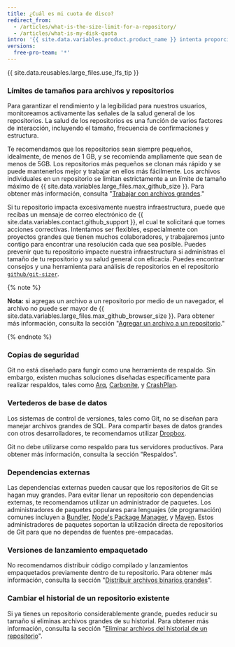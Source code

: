 ```yaml
---
title: ¿Cuál es mi cuota de disco?
redirect_from:
  - /articles/what-is-the-size-limit-for-a-repository/
  - /articles/what-is-my-disk-quota
intro: '{{ site.data.variables.product.product_name }} intenta proporcionar almacenamiento abundante para todos los repositorios de Git, aunque existen límites físicos para los tamaños de los archivos y repositorios.'
versions:
  free-pro-team: '*'
---
```


{{ site.data.reusables.large_files.use_lfs_tip }}

### Límites de tamaños para archivos y repositorios

Para garantizar el rendimiento y la legibilidad para nuestros usuarios, monitoreamos activamente las señales de la salud general de los repositorios. La salud de los repositorios es una función de varios factores de interacción, incluyendo el tamaño, frecuencia de confirmaciones y estructura.

Te recomendamos que los repositorios sean siempre pequeños, idealmente, de menos de 1 GB, y se recomienda ampliamente que sean de menos de 5GB. Los repositorios más pequeños se clonan más rápido y se puede mantenerlos mejor y trabajar en ellos más fácilmente. Los archivos individuales en un repositorio se limitan estrictamente a un límite de tamaño máximo de {{ site.data.variables.large_files.max_github_size }}. Para obtener más información, consulta "[Trabajar con archivos grandes](/github/managing-large-files/working-with-large-files)."

Si tu repositorio impacta excesivamente nuestra infraestructura, puede que recibas un mensaje de correo electrónico de {{ site.data.variables.contact.github_support }}, el cual te solicitará que tomes acciones correctivas. Intentamos ser flexibles, especialmente con proyectos grandes que tienen muchos colaboradores, y trabajaremos junto contigo para encontrar una resolución cada que sea posible. Puedes prevenir que tu repositorio impacte nuestra infraestructura si administras el tamaño de tu repositorio y su salud general con eficacia. Puedes encontrar consejos y una herramienta para análisis de repositorios en el repositorio [`github/git-sizer`](https://github.com/github/git-sizer).

{% note %}

**Nota:** si agregas un archivo a un repositorio por medio de un navegador, el archivo no puede ser mayor de {{ site.data.variables.large_files.max_github_browser_size }}. Para obtener más información, consulta la sección "[Agregar un archivo a un repositorio](/github/managing-files-in-a-repository/adding-a-file-to-a-repository)."

{% endnote %}

### Copias de seguridad

Git no está diseñado para fungir como una herramienta de respaldo. Sin embargo, existen muchas soluciones diseñadas específicamente para realizar respaldos, tales como [Arq](https://www.arqbackup.com/), [Carbonite](http://www.carbonite.com/), y [CrashPlan](https://www.crashplan.com/en-us/).

### Vertederos de base de datos

Los sistemas de control de versiones, tales como Git, no se diseñan para manejar archivos grandes de SQL. Para compartir bases de datos grandes con otros desarrolladores, te recomendamos utilizar [Dropbox](https://www.dropbox.com/).

Git no debe utilizarse como respaldo para tus servidores productivos. Para obtener más información, consulta la sección "Respaldos</a>".

### Dependencias externas

Las dependencias externas pueden causar que los repositorios de Git se hagan muy grandes. Para evitar llenar un repositorio con dependencias externas, te recomendamos utilizar un administrador de paquetes. Los administradores de paquetes populares para lenguajes (de programación) comunes incluyen a [Bundler](http://bundler.io/), [Node's Package Manager](http://npmjs.org/), y [Maven](http://maven.apache.org/). Estos administradores de paquetes soportan la utilización directa de repositorios de Git para que no dependas de fuentes pre-empacadas.

### Versiones de lanzamiento empaquetado

No recomendamos distribuir código compilado y lanzamientos empaquetados previamente dentro de tu repositorio. Para obtener más información, consulta la sección "[Distribuir archivos binarios grandes](/github/managing-large-files/distributing-large-binaries)".

### Cambiar el historial de un repositorio existente

Si ya tienes un repositorio considerablemente grande, puedes reducir su tamaño si eliminas archivos grandes de su historial. Para obtener más información, consulta la sección "[Eliminar archivos del historial de un repositorio](/github/managing-large-files/removing-files-from-a-repositorys-history)".
